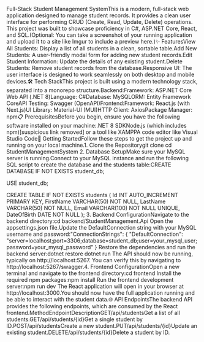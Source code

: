 Full-Stack Student Management SystemThis is a modern, full-stack web application designed to manage student records. It provides a clean user interface for performing CRUD (Create, Read, Update, Delete) operations. This project was built to showcase proficiency in C#, ASP.NET Core, React, and SQL.(Optional: You can take a screenshot of your running application and upload it to a site like Imgur to include a preview here.)✨ FeaturesView All Students: Display a list of all students in a clean, sortable table.Add New Students: A user-friendly modal form for adding new student records.Edit Student Information: Update the details of any existing student.Delete Students: Remove student records from the database.Responsive UI: The user interface is designed to work seamlessly on both desktop and mobile devices.🛠️ Tech StackThis project is built using a modern technology stack, separated into a monorepo structure.Backend:Framework: ASP.NET Core Web API (.NET 8)Language: C#Database: MySQLORM: Entity Framework CoreAPI Testing: Swagger (OpenAPI)Frontend:Framework: React.js (with Next.js)UI Library: Material-UI (MUI)HTTP Client: AxiosPackage Manager: npm📋 PrerequisitesBefore you begin, ensure you have the following software installed on your machine:.NET 8 SDKNode.js (which includes npm)[suspicious link removed] or a tool like XAMPPA code editor like Visual Studio Code🚀 Getting StartedFollow these steps to get the project up and running on your local machine.1. Clone the Repositorygit clone <your-repository-url>
cd StudentManagementSystem
2. Database SetupMake sure your MySQL server is running.Connect to your MySQL instance and run the following SQL script to create the database and the students table:CREATE DATABASE IF NOT EXISTS student_db;

USE student_db;

CREATE TABLE IF NOT EXISTS students (
    Id INT AUTO_INCREMENT PRIMARY KEY,
    FirstName VARCHAR(50) NOT NULL,
    LastName VARCHAR(50) NOT NULL,
    Email VARCHAR(100) NOT NULL UNIQUE,
    DateOfBirth DATE NOT NULL
);
3. Backend ConfigurationNavigate to the backend directory:cd backend/StudentManagement.Api
Open the appsettings.json file.Update the DefaultConnection string with your MySQL username and password:"ConnectionStrings": {
  "DefaultConnection": "server=localhost;port=3306;database=student_db;user=your_mysql_user;password=your_mysql_password"
}
Restore the dependencies and run the backend server:dotnet restore
dotnet run
The API should now be running, typically on http://localhost:5267. You can verify this by navigating to http://localhost:5267/swagger.4. Frontend ConfigurationOpen a new terminal and navigate to the frontend directory:cd frontend
Install the required npm packages:npm install
Run the frontend development server:npm run dev
The React application will open in your browser at http://localhost:3000.You should now have the full application running and be able to interact with the student data.🌐 API EndpointsThe backend API provides the following endpoints, which are consumed by the React frontend.MethodEndpointDescriptionGET/api/studentsGet a list of all students.GET/api/students/{id}Get a single student by ID.POST/api/studentsCreate a new student.PUT/api/students/{id}Update an existing student.DELETE/api/students/{id}Delete a student by ID.